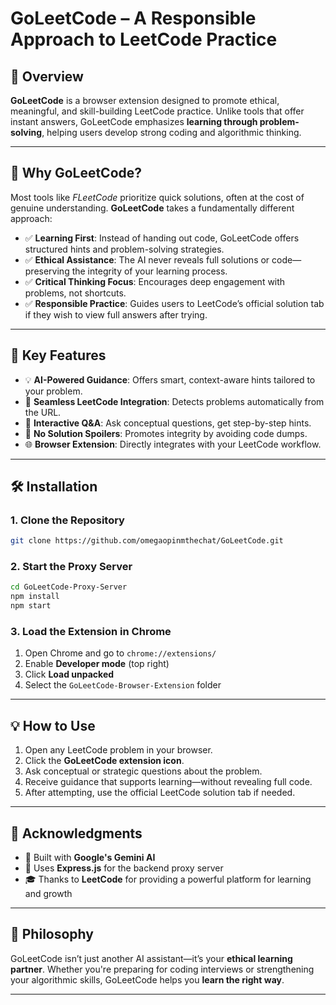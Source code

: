 # GoLeetCode – A Responsible Approach to LeetCode Practice

## 🚀 Overview

**GoLeetCode** is a browser extension designed to promote ethical, meaningful, and skill-building LeetCode practice. Unlike tools that offer instant answers, GoLeetCode emphasizes **learning through problem-solving**, helping users develop strong coding and algorithmic thinking.

---

## 🎯 Why GoLeetCode?

Most tools like *FLeetCode* prioritize quick solutions, often at the cost of genuine understanding. **GoLeetCode** takes a fundamentally different approach:

- ✅ **Learning First**: Instead of handing out code, GoLeetCode offers structured hints and problem-solving strategies.
- ✅ **Ethical Assistance**: The AI never reveals full solutions or code—preserving the integrity of your learning process.
- ✅ **Critical Thinking Focus**: Encourages deep engagement with problems, not shortcuts.
- ✅ **Responsible Practice**: Guides users to LeetCode’s official solution tab if they wish to view full answers after trying.

---

## 🔧 Key Features

- 💡 **AI-Powered Guidance**: Offers smart, context-aware hints tailored to your problem.
- 🧩 **Seamless LeetCode Integration**: Detects problems automatically from the URL.
- 💬 **Interactive Q&A**: Ask conceptual questions, get step-by-step hints.
- 🚫 **No Solution Spoilers**: Promotes integrity by avoiding code dumps.
- 🌐 **Browser Extension**: Directly integrates with your LeetCode workflow.

---

## 🛠️ Installation

### 1. Clone the Repository

```bash
git clone https://github.com/omegaopinmthechat/GoLeetCode.git
```

### 2. Start the Proxy Server

```bash
cd GoLeetCode-Proxy-Server
npm install
npm start
```

### 3. Load the Extension in Chrome

1. Open Chrome and go to `chrome://extensions/`
2. Enable **Developer mode** (top right)
3. Click **Load unpacked**
4. Select the `GoLeetCode-Browser-Extension` folder

---

## 💡 How to Use

1. Open any LeetCode problem in your browser.
2. Click the **GoLeetCode extension icon**.
3. Ask conceptual or strategic questions about the problem.
4. Receive guidance that supports learning—without revealing full code.
5. After attempting, use the official LeetCode solution tab if needed.

---

## 🙌 Acknowledgments

- 🤖 Built with **Google's Gemini AI**
- 🔌 Uses **Express.js** for the backend proxy server
- 🎓 Thanks to **LeetCode** for providing a powerful platform for learning and growth

---

## 🧠 Philosophy

GoLeetCode isn’t just another AI assistant—it’s your **ethical learning partner**. Whether you're preparing for coding interviews or strengthening your algorithmic skills, GoLeetCode helps you **learn the right way**.

---

